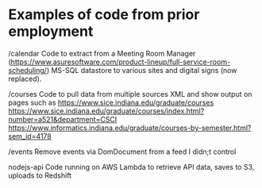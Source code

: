 # Examples of code from prior employment
/calendar
Code to extract from a Meeting Room Manager (https://www.asuresoftware.com/product-lineup/full-service-room-scheduling/) MS-SQL datastore  to various sites and digital signs (now replaced).

/courses
Code to pull data from multiple sources XML and show output on pages such as
https://www.sice.indiana.edu/graduate/courses
https://www.sice.indiana.edu/graduate/courses/index.html?number=a521&department=CSCI
https://www.informatics.indiana.edu/graduate/courses-by-semester.html?sem_id=4178

/events
Remove events via DomDocument from a feed I didn;t control

nodejs-api
Code running on AWS Lambda to retrieve API data, saves to S3, uploads to Redshift

